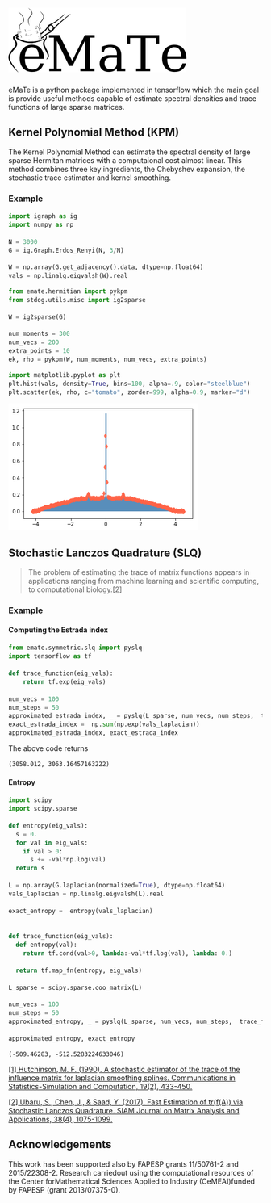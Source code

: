 # ![eMaTe](emate.png)

eMaTe is a python package implemented in tensorflow which the main goal is provide useful methods capable of estimate spectral densities and trace functions of large sparse matrices. 


## Kernel Polynomial Method (KPM)

The Kernel Polynomial Method can estimate the spectral density of large sparse Hermitan matrices with a computaional cost almost linear. This method combines three key ingredients, the Chebyshev expansion, the stochastic trace estimator and kernel smoothing.


### Example

```python
import igraph as ig
import numpy as np

N = 3000
G = ig.Graph.Erdos_Renyi(N, 3/N)

W = np.array(G.get_adjacency().data, dtype=np.float64)
vals = np.linalg.eigvalsh(W).real
```

```python
from emate.hermitian import pykpm
from stdog.utils.misc import ig2sparse 

W = ig2sparse(G)

num_moments = 300
num_vecs = 200
extra_points = 10
ek, rho = pykpm(W, num_moments, num_vecs, extra_points)
```

```python
import matplotlib.pyplot as plt
plt.hist(vals, density=True, bins=100, alpha=.9, color="steelblue")
plt.scatter(ek, rho, c="tomato", zorder=999, alpha=0.9, marker="d")

```

![](docs/imgs/kpm.png)

## Stochastic Lanczos Quadrature (SLQ)


>The problem of estimating the trace of matrix functions appears in applications ranging from machine learning and scientific computing, to computational biology.[2] 

### Example

#### Computing the Estrada index

```python
from emate.symmetric.slq import pyslq
import tensorflow as tf

def trace_function(eig_vals):
    return tf.exp(eig_vals)

num_vecs = 100
num_steps = 50
approximated_estrada_index, _ = pyslq(L_sparse, num_vecs, num_steps,  trace_function)
exact_estrada_index =  np.sum(np.exp(vals_laplacian))
approximated_estrada_index, exact_estrada_index
```
The above code returns

```
(3058.012, 3063.16457163222)
```
#### Entropy
```python
import scipy
import scipy.sparse

def entropy(eig_vals):
  s = 0.
  for val in eig_vals:
    if val > 0:
      s += -val*np.log(val)
  return s

L = np.array(G.laplacian(normalized=True), dtype=np.float64)
vals_laplacian = np.linalg.eigvalsh(L).real

exact_entropy =  entropy(vals_laplacian)


def trace_function(eig_vals):
  def entropy(val):
    return tf.cond(val>0, lambda:-val*tf.log(val), lambda: 0.)
  
  return tf.map_fn(entropy, eig_vals)
 
L_sparse = scipy.sparse.coo_matrix(L)
    
num_vecs = 100
num_steps = 50
approximated_entropy, _ = pyslq(L_sparse, num_vecs, num_steps,  trace_function)

approximated_entropy, exact_entropy
```
```
(-509.46283, -512.5283224633046)
```
[[1] Hutchinson, M. F. (1990). A stochastic estimator of the trace of the influence matrix for laplacian smoothing splines. Communications in Statistics-Simulation and Computation, 19(2), 433-450.](https://www.tandfonline.com/doi/abs/10.1080/03610919008812866)

[[2] Ubaru, S., Chen, J., & Saad, Y. (2017). Fast Estimation of tr(f(A)) via Stochastic Lanczos Quadrature. SIAM Journal on Matrix Analysis and Applications, 38(4), 1075-1099.](https://epubs.siam.org/doi/abs/10.1137/16M1104974)


## Acknowledgements

This work has been supported also by FAPESP grants  11/50761-2  and  2015/22308-2.   Research  carriedout using the computational resources of the Center forMathematical  Sciences  Applied  to  Industry  (CeMEAI)funded by FAPESP (grant 2013/07375-0).
 

